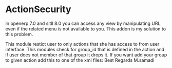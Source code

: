 # ActionSecurity
In openerp 7.0 and sitll 8.0 you can access any view by manipulating URL even if the related menu is not available to you. This addon is my solution to this problem.

This module restict user to only actions that she has access to from user interface. This modules check for group_id that is defined in the action and if user does not member of that group it drops it.
If you want add your group to given action add this to one of the xml files:
        <record id="other_module_name.action_id" model="ir.actions.act_window">
            <field eval="[(6,0,[ref('your_group_name')]),]" name="groups_id"/>
        </record>
Best Regards
M.samadi
